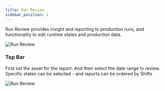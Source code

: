 ```yaml
---
title: Run Review
sidebar_position: 1
---
```



Run Review provides insight and reporting to production runs, and functionality to edit runtime states and production data.

![Run Review](/img/RunReviewOverview.png)


### Top Bar 
First set the asset for the report. And then select the date range to review.
Specific states can be selected - and reports can be ordered by Shifts

![Run Review](/img/RunReviewEdits.png)

